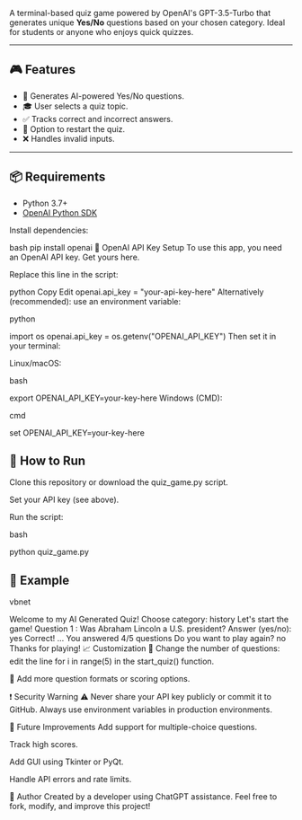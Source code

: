 

A terminal-based quiz game powered by OpenAI's GPT-3.5-Turbo that generates unique **Yes/No** questions based on your chosen category. Ideal for students or anyone who enjoys quick quizzes.

---

## 🎮 Features

- 🧠 Generates AI-powered Yes/No questions.
- 🎓 User selects a quiz topic.
- ✅ Tracks correct and incorrect answers.
- 🔁 Option to restart the quiz.
- ❌ Handles invalid inputs.

---

## 📦 Requirements

- Python 3.7+
- [OpenAI Python SDK](https://github.com/openai/openai-python)

Install dependencies:

bash
pip install openai
🔑 OpenAI API Key Setup
To use this app, you need an OpenAI API key. Get yours here.

Replace this line in the script:

python
Copy
Edit
openai.api_key = "your-api-key-here"
Alternatively (recommended): use an environment variable:

python

import os
openai.api_key = os.getenv("OPENAI_API_KEY")
Then set it in your terminal:

Linux/macOS:

bash

export OPENAI_API_KEY=your-key-here
Windows (CMD):

cmd

set OPENAI_API_KEY=your-key-here

🚀 How to Run
---
Clone this repository or download the quiz_game.py script.

Set your API key (see above).

Run the script:

bash

python quiz_game.py

🧪 Example
---
vbnet

Welcome to my AI Generated Quiz!
Choose category: history
Let's start the game!
Question 1 : Was Abraham Lincoln a U.S. president?
Answer (yes/no): yes
Correct!
...
You answered 4/5 questions
Do you want to play again? no
Thanks for playing!
📈 Customization
🔢 Change the number of questions: edit the line for i in range(5) in the start_quiz() function.

🧩 Add more question formats or scoring options.

❗ Security Warning
⚠️ Never share your API key publicly or commit it to GitHub. Always use environment variables in production environments.

📌 Future Improvements
Add support for multiple-choice questions.

Track high scores.

Add GUI using Tkinter or PyQt.

Handle API errors and rate limits.

👤 Author
Created by a developer using ChatGPT assistance.
Feel free to fork, modify, and improve this project!

